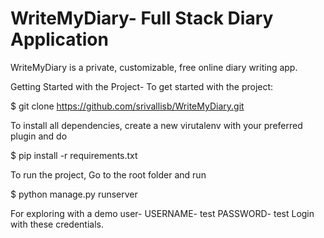 # WriteMyDiary- Full Stack Diary Application
WriteMyDiary is a private, customizable, free online diary writing app.

Getting Started with the Project-
To get started with the project:

$ git clone https://github.com/srivallisb/WriteMyDiary.git

To install all dependencies, create a new virutalenv with your preferred plugin and do

$ pip install -r requirements.txt

To run the project, Go to the root folder and run

$ python manage.py runserver

For exploring with a demo user-
USERNAME- test
PASSWORD- test
Login with these credentials.
